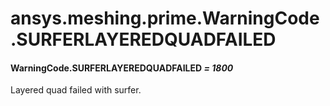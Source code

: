# ansys.meshing.prime.WarningCode.SURFERLAYEREDQUADFAILED

#### WarningCode.SURFERLAYEREDQUADFAILED *= 1800*

Layered quad failed with surfer.

<!-- !! processed by numpydoc !! -->
